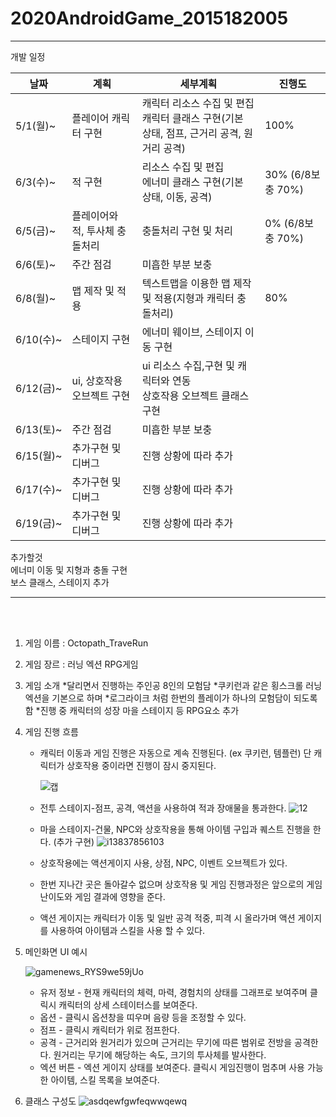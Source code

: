 # 2020AndroidGame_2015182005
*****************************************************************************************************

개발 일정

|날짜|계획|세부계획|진행도|
|-----|-----|-----|-----|
|5/1(월)~|플레이어 캐릭터 구현|캐릭터 리소스 수집 및 편집<br>캐릭터 클래스 구현(기본 상태, 점프, 근거리 공격, 원거리 공격) |100%|
|6/3(수)~|적 구현|리소스 수집 및 편집<br>에너미 클래스 구현(기본 상태, 이동, 공격)|30% (6/8보충 70%)|
|6/5(금)~|플레이어와 적, 투사체 충돌처리|충돌처리 구현 및 처리|0% (6/8보충 70%)|
|6/6(토)~|주간 점검|미흡한 부분 보충||
|6/8(월)~|맵 제작 및 적용|텍스트맵을 이용한 맵 제작 및 적용(지형과 캐릭터 충돌처리)|80%|
|6/10(수)~|스테이지 구현|에너미 웨이브, 스테이지 이동 구현||
|6/12(금)~|ui, 상호작용 오브젝트 구현|ui 리소스 수집,구현 및 캐릭터와 연동<br>상호작용 오브젝트 클래스 구현||
|6/13(토)~|주간 점검|미흡한 부분 보충||
|6/15(월)~|추가구현 및 디버그|진행 상황에 따라 추가||
|6/17(수)~|추가구현 및 디버그|진행 상황에 따라 추가||
|6/19(금)~|추가구현 및 디버그|진행 상황에 따라 추가||



추가할것<br>
에너미 이동 및 지형과 충돌 구현<br>
보스 클래스, 스테이지 추가<br>


*****************************************************************************************************

<br>
<br>

1. 게임 이름 : Octopath_TraveRun

2. 게임 장르 : 러닝 엑션 RPG게임

3. 게임 소개
    *달리면서 진행하는 주인공 8인의 모험담
    *쿠키런과 같은 횡스크롤 러닝 엑션을 기본으로 하며
    *로그라이크 처럼 한번의 플레이가 하나의 모험담이 되도록함
    *진행 중 캐릭터의 성장 마을 스테이지 등 RPG요소 추가

4. 게임 진행 흐름
    * 캐릭터 이동과 게임 진행은 자동으로 계속 진행된다. (ex 쿠키런, 템플런)
      단 캐릭터가 상호작용 중이라면 진행이 잠시 중지된다. 

      ![캡](https://user-images.githubusercontent.com/43131612/80436290-c5080600-8939-11ea-984f-1c0f9039cc8d.jpg)
   
    
    * 전투 스테이지-점프, 공격, 액션을 사용하여 적과 장애물을 통과한다.
      ![12](https://user-images.githubusercontent.com/43131612/80436375-f54fa480-8939-11ea-81f4-038d7885c3f7.jpg)   

    * 마을 스테이지-건물, NPC와 상호작용을 통해 아이템 구입과 퀘스트 진행을 한다.  (추가 구현)
      ![i13837856103](https://user-images.githubusercontent.com/43131612/80436198-938f3a80-8939-11ea-98c2-44a1ae93b3d4.jpg)
    
    * 상호작용에는 액션게이지 사용, 상점, NPC, 이벤트 오브젝트가 있다.

    * 한번 지나간 곳은 돌아갈수 없으며 상호작용 및 게임 진행과정은
      앞으로의 게임 난이도와 게임 결과에 영향을 준다.  

    * 액션 게이지는 캐릭터가 이동 및 일반 공격 적중, 피격 시 올라가며
      액션 게이지를 사용하여 아이템과 스킬을 사용 할 수 있다. 

5. 메인화면 UI 예시

    ![gamenews_RYS9we59jUo](https://user-images.githubusercontent.com/43131612/80436417-07314780-893a-11ea-8c03-6fd8f6bab1b2.jpg)
    
    * 유저 정보 - 현재 캐릭터의 체력, 마력, 경험치의 상태를 그래프로 보여주며
      클릭시 캐릭터의 상세 스테이터스를 보여준다.
    * 옵션 - 클릭시 옵션창을 띠우며 음량 등을 조정할 수 있다.
    * 점프 - 클릭시 캐릭터가 위로 점프한다.
    * 공격 - 근거리와 원거리가 있으며 근거리는 무기에 따른 범위로 전방을 공격한다.
               원거리는 무기에 해당하는 속도, 크기의 투사체를 발사한다.  
    * 엑션 버튼 - 엑션 게이지 상태를 보여준다.
      클릭시 게임진행이 멈추며 사용 가능한 아이템, 스킬 목록을 보여준다.
    
6. 클래스 구성도
   ![asdqewfgwfeqwwqewq](https://user-images.githubusercontent.com/43131612/80442870-d573ad00-8948-11ea-93c7-8312c642b527.JPG)
